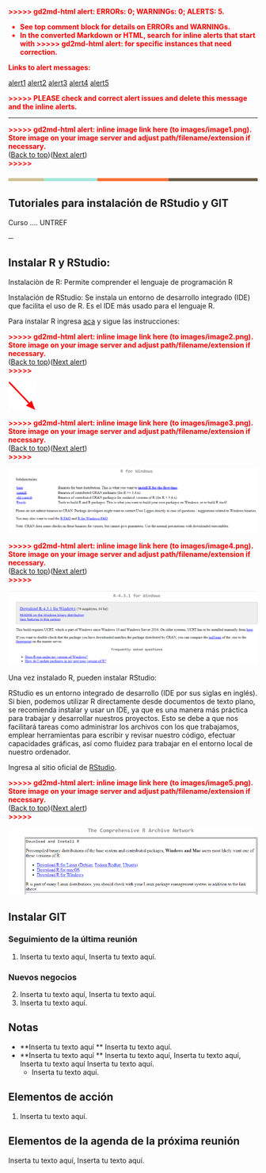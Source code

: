 <!-----

You have some errors, warnings, or alerts. If you are using reckless mode, turn it off to see inline alerts.
* ERRORs: 0
* WARNINGs: 0
* ALERTS: 5

Conversion time: 0.915 seconds.


Using this Markdown file:

1. Paste this output into your source file.
2. See the notes and action items below regarding this conversion run.
3. Check the rendered output (headings, lists, code blocks, tables) for proper
   formatting and use a linkchecker before you publish this page.

Conversion notes:

* Docs to Markdown version 1.0β34
* Thu Jul 20 2023 13:40:41 GMT-0700 (PDT)
* Source doc: Tutoriales RStudio y GIT
* This document has images: check for >>>>>  gd2md-html alert:  inline image link in generated source and store images to your server. NOTE: Images in exported zip file from Google Docs may not appear in  the same order as they do in your doc. Please check the images!

----->


<p style="color: red; font-weight: bold">>>>>>  gd2md-html alert:  ERRORs: 0; WARNINGs: 0; ALERTS: 5.</p>
<ul style="color: red; font-weight: bold"><li>See top comment block for details on ERRORs and WARNINGs. <li>In the converted Markdown or HTML, search for inline alerts that start with >>>>>  gd2md-html alert:  for specific instances that need correction.</ul>

<p style="color: red; font-weight: bold">Links to alert messages:</p><a href="#gdcalert1">alert1</a>
<a href="#gdcalert2">alert2</a>
<a href="#gdcalert3">alert3</a>
<a href="#gdcalert4">alert4</a>
<a href="#gdcalert5">alert5</a>

<p style="color: red; font-weight: bold">>>>>> PLEASE check and correct alert issues and delete this message and the inline alerts.<hr></p>




<p id="gdcalert1" ><span style="color: red; font-weight: bold">>>>>>  gd2md-html alert: inline image link here (to images/image1.png). Store image on your image server and adjust path/filename/extension if necessary. </span><br>(<a href="#">Back to top</a>)(<a href="#gdcalert2">Next alert</a>)<br><span style="color: red; font-weight: bold">>>>>> </span></p>


![alt_text](images/image1.png "image_tooltip")


<h2>Tutoriales para instalación de RStudio y GIT</h2>


<p>Curso …. UNTREF

**─**

<h2>Instalar R y RStudio:</h2>


Instalaciòn de R: Permite comprender el lenguaje de programación R

Instalación de RStudio: Se instala un entorno de desarrollo integrado (IDE) que facilita el uso de R. Es el IDE más usado para el lenguaje R. 

Para instalar R ingresa [aca](https://cloud.r-project.org/) y sigue las instrucciones:



<p id="gdcalert2" ><span style="color: red; font-weight: bold">>>>>>  gd2md-html alert: inline image link here (to images/image2.png). Store image on your image server and adjust path/filename/extension if necessary. </span><br>(<a href="#">Back to top</a>)(<a href="#gdcalert3">Next alert</a>)<br><span style="color: red; font-weight: bold">>>>>> </span></p>


![alt_text](images/image2.png "image_tooltip")




<p id="gdcalert3" ><span style="color: red; font-weight: bold">>>>>>  gd2md-html alert: inline image link here (to images/image3.png). Store image on your image server and adjust path/filename/extension if necessary. </span><br>(<a href="#">Back to top</a>)(<a href="#gdcalert4">Next alert</a>)<br><span style="color: red; font-weight: bold">>>>>> </span></p>


![alt_text](images/image3.png "image_tooltip")




<p id="gdcalert4" ><span style="color: red; font-weight: bold">>>>>>  gd2md-html alert: inline image link here (to images/image4.png). Store image on your image server and adjust path/filename/extension if necessary. </span><br>(<a href="#">Back to top</a>)(<a href="#gdcalert5">Next alert</a>)<br><span style="color: red; font-weight: bold">>>>>> </span></p>


![alt_text](images/image4.png "image_tooltip")


Una vez instalado R, pueden instalar RStudio:

RStudio es un entorno integrado de desarrollo (IDE por sus siglas en inglés). Si bien, podemos utilizar R directamente desde documentos de texto plano, se recomienda instalar y usar un IDE, ya que es una manera más práctica para trabajar y desarrollar nuestros proyectos. Esto se debe a que nos facilitará tareas como administrar los archivos con los que trabajamos, emplear herramientas para escribir y revisar nuestro código, efectuar capacidades gráficas, así como fluidez para trabajar en el entorno local de nuestro ordenador.

Ingresa al sitio oficial de [RStudio](https://rstudio.com/products/rstudio/download/).



<p id="gdcalert5" ><span style="color: red; font-weight: bold">>>>>>  gd2md-html alert: inline image link here (to images/image5.png). Store image on your image server and adjust path/filename/extension if necessary. </span><br>(<a href="#">Back to top</a>)(<a href="#gdcalert6">Next alert</a>)<br><span style="color: red; font-weight: bold">>>>>> </span></p>


![alt_text](images/image5.png "image_tooltip")


<h2>Instalar GIT</h2>


<h3>Seguimiento de la última reunión</h3>




1. Inserta tu texto aquí, Inserta tu texto aquí. 

<h3>Nuevos negocios</h3>




2. Inserta tu texto aquí, Inserta tu texto aquí. 
3. Inserta tu texto aquí. 

<h2>Notas</h2>




* **Inserta tu texto aquí ** Inserta tu texto aquí. 
* **Inserta tu texto aquí ** Inserta tu texto aquí, Inserta tu texto aquí, Inserta tu texto aquí Inserta tu texto aquí. 
    * Inserta tu texto aquí.

<h2>Elementos de acción</h2>




1. Inserta tu texto aquí. 

<h2>Elementos de la agenda de la próxima reunión</h2>


Inserta tu texto aquí, Inserta tu texto aquí.
